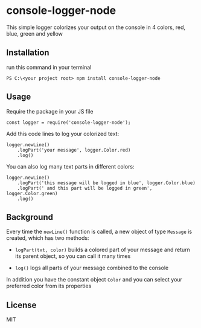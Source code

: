 # console-logger-node
This simple logger colorizes your output on the console in 4 colors, red, blue, green and yellow

## Installation
run this command in your terminal
```
PS C:\<your project root> npm install console-logger-node
```
## Usage

Require the package in your JS file
```
const logger = require('console-logger-node');
```
Add this code lines to log your colorized text:
```
logger.newLine()
    .logPart('your message', logger.Color.red)
    .log()
```
You can also log many text parts in different colors:
```
logger.newLine()
    .logPart('this message will be logged in blue', logger.Color.blue)
    .logPart(' and this part will be logged in green', logger.Color.green)
    .log()
```

## Background
Every time the `newLine()` function is called, a new object of type `Message` is created, which has two methods:

* `logPart(txt, color)` builds a colored part of your message and return its parent object, so you can call it many times

* `log()` logs all parts of your message combined to the console

In addition you have the constant object `Color` and you can select your preferred color from its properties
## License
MIT
